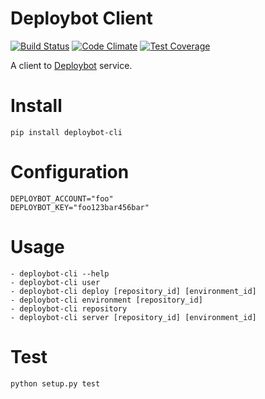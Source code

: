 # Deploybot Client

[![Build Status](https://travis-ci.org/mrprompt/deploybot-cli.svg?branch=master)](https://travis-ci.org/mrprompt/deploybot-cli)
[![Code Climate](https://codeclimate.com/github/mrprompt/deploybot-cli/badges/gpa.svg)](https://codeclimate.com/github/mrprompt/deploybot-cli)
[![Test Coverage](https://codeclimate.com/github/mrprompt/deploybot-cli/badges/coverage.svg)](https://codeclimate.com/github/mrprompt/deploybot-cli/coverage)

A client to [Deploybot](https://www.deploybot.com) service.

# Install

```
pip install deploybot-cli
```

# Configuration

```
DEPLOYBOT_ACCOUNT="foo"
DEPLOYBOT_KEY="foo123bar456bar"
```

# Usage

```
- deploybot-cli --help
- deploybot-cli user
- deploybot-cli deploy [repository_id] [environment_id]
- deploybot-cli environment [repository_id]
- deploybot-cli repository 
- deploybot-cli server [repository_id] [environment_id]

```

# Test

```
python setup.py test
```